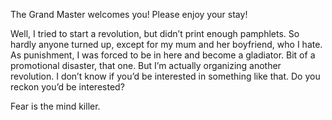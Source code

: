 The Grand Master welcomes you! Please enjoy your stay!

Well, I tried to start a revolution, but didn’t print enough pamphlets. So hardly anyone turned up, except for my mum and her boyfriend, who I hate. As punishment, I was forced to be in here and become a gladiator. Bit of a promotional disaster, that one. But I’m actually organizing another revolution. I don’t know if you’d be interested in something like that. Do you reckon you’d be interested?

Fear is the mind killer.
